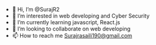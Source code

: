 - 👋 Hi, I’m @SurajR2
- 👀 I’m interested in web developing and Cyber Security
- 🌱 I’m currently learning javascript, React.js
- 💞️ I’m looking to collaborate on web developing
- 📫 How to reach me Surajrasaili190@gmail.com

<!---
SurajR2/SurajR2 is a ✨ special ✨ repository because its `README.md` (this file) appears on your GitHub profile.
You can click the Preview link to take a look at your changes.
--->
